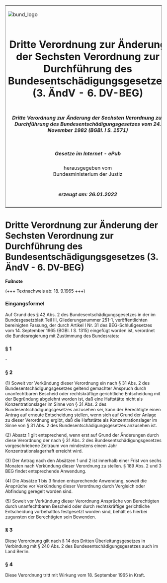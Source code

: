 <span id="DECKBLATT.html"></span>

<table border="0" frame="border" width="100%">

<tr valign="top">

<td align="left">

![bund\_logo](BfJ_2021_Web_de_de.gif)

</td>

<td align="right">

 

</td>

</tr>

<tr align="center" valign="middle">

<td colspan="2">

# Dritte Verordnung zur Änderung der Sechsten Verordnung zur Durchführung des Bundesentschädigungsgesetzes (3. ÄndV - 6. DV-BEG)

</td>

</tr>

<tr align="center" valign="middle">

<td colspan="2">

##### Dritte Verordnung zur Änderung der Sechsten Verordnung zur Durchführung des Bundesentschädigungsgesetzes vom 24. November 1982 (BGBl. I S. 1571)

</td>

</tr>

<tr align="center" valign="middle">

<td colspan="2">

  
  

##### Gesetze im Internet - ePub  
  
herausgegeben vom  
Bundesministerium der Justiz

</td>

</tr>

<tr align="center" valign="bottom">

<td colspan="2">

  
  

##### erzeugt am: 26.01.2022

</td>

</tr>

</table>

<span id="BJNR015710982.html"></span>

# Dritte Verordnung zur Änderung der Sechsten Verordnung zur Durchführung des Bundesentschädigungsgesetzes (3. ÄndV - 6. DV-BEG)

<div>

  
**Fußnote**

<div class="jnhtml">

<div>

<div class="jurAbsatz">

(+++ Textnachweis ab: 18. 9.1965 +++)

</div>

</div>

</div>

</div>

<span id="BJNR015710982BJNE000100325.html"></span>

### Eingangsformel  

<div>

<div class="jnhtml">

<div>

<div class="jurAbsatz">

Auf Grund des § 42 Abs. 2 des Bundesentschädigungsgesetzes in der im
Bundesgesetzblatt Teil III, Gliederungsnummer 251-1, veröffentlichten
bereinigten Fassung, der durch Artikel I Nr. 31 des BEG-Schlußgesetzes
vom 14. September 1965 (BGBl. I S. 1315) eingefügt worden ist, verordnet
die Bundesregierung mit Zustimmung des Bundesrates:

</div>

</div>

</div>

</div>

<span id="BJNR015710982BJNE000200325.html"></span>

### § 1  

<div>

<div class="jnhtml">

<div>

<div class="jurAbsatz">

\-

</div>

</div>

</div>

</div>

<span id="BJNR015710982BJNE000300325.html"></span>

### § 2  

<div>

<div class="jnhtml">

<div>

<div class="jurAbsatz">

(1) Soweit vor Verkündung dieser Verordnung ein nach § 31 Abs. 2 des
Bundesentschädigungsgesetzes geltend gemachter Anspruch durch
unanfechtbaren Bescheid oder rechtskräftige gerichtliche Entscheidung
mit der Begründung abgelehnt worden ist, daß eine Haftstätte nicht als
Konzentrationslager im Sinne von § 31 Abs. 2 des
Bundesentschädigungsgesetzes anzusehen sei, kann der Berechtigte einen
Antrag auf erneute Entscheidung stellen, wenn sich auf Grund der Anlage
zu dieser Verordnung ergibt, daß die Haftstätte als Konzentrationslager
im Sinne von § 31 Abs. 2 des Bundesentschädigungsgesetzes anzusehen ist.

</div>

<div class="jurAbsatz">

(2) Absatz 1 gilt entsprechend, wenn erst auf Grund der Änderungen durch
diese Verordnung der nach § 31 Abs. 2 des Bundesentschädigungsgesetzes
vorgeschriebene Zeitraum von mindestens einem Jahr
Konzentrationslagerhaft erreicht wird.

</div>

<div class="jurAbsatz">

(3) Der Antrag nach den Absätzen 1 und 2 ist innerhalb einer Frist von
sechs Monaten nach Verkündung dieser Verordnung zu stellen. § 189 Abs. 2
und 3 BEG findet entsprechende Anwendung.

</div>

<div class="jurAbsatz">

(4) Die Absätze 1 bis 3 finden entsprechende Anwendung, soweit die
Ansprüche vor Verkündung dieser Verordnung durch Vergleich oder
Abfindung geregelt worden sind.

</div>

<div class="jurAbsatz">

(5) Soweit vor Verkündung dieser Verordnung Ansprüche von Berechtigten
durch unanfechtbaren Bescheid oder durch rechtskräftige gerichtliche
Entscheidung vorbehaltlos festgesetzt worden sind, behält es hierbei
zugunsten der Berechtigten sein Bewenden.

</div>

</div>

</div>

</div>

<span id="BJNR015710982BJNE000400325.html"></span>

### § 3  

<div>

<div class="jnhtml">

<div>

<div class="jurAbsatz">

Diese Verordnung gilt nach § 14 des Dritten Überleitungsgesetzes in
Verbindung mit § 240 Abs. 2 des Bundesentschädigungsgesetzes auch im
Land Berlin.

</div>

</div>

</div>

</div>

<span id="BJNR015710982BJNE000500325.html"></span>

### § 4  

<div>

<div class="jnhtml">

<div>

<div class="jurAbsatz">

Diese Verordnung tritt mit Wirkung vom 18. September 1965 in Kraft.

</div>

</div>

</div>

</div>

